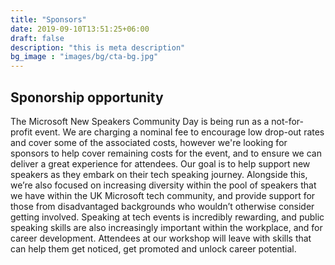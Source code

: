 ```yaml
---
title: "Sponsors"
date: 2019-09-10T13:51:25+06:00
draft: false
description: "this is meta description"
bg_image : "images/bg/cta-bg.jpg"
---
```


## Sponorship opportunity

The Microsoft New Speakers Community Day is being run as a not-for-profit event. We are charging a nominal fee to encourage low drop-out rates and cover some of the associated costs, however we're looking for sponsors to help cover remaining costs for the event, and to ensure we can deliver a great experience for attendees.
Our goal is to help support new speakers as they embark on their tech speaking journey. Alongside this, we’re also focused on increasing diversity within the pool of speakers that we have within the UK Microsoft tech community, and provide support for those from disadvantaged backgrounds who wouldn’t otherwise consider getting involved.
Speaking at tech events is incredibly rewarding, and public speaking skills are also increasingly important within the workplace, and for career development.
Attendees at our workshop will leave with skills that can help them get noticed, get promoted and unlock career potential.